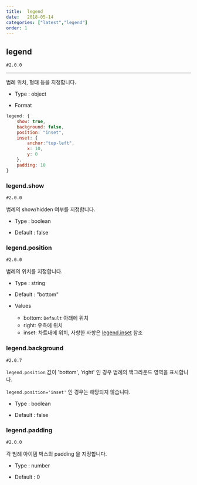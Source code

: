 ```yaml
---
title:  legend
date:   2018-05-14
categories: ["latest","legend"]
order: 1
---
```


## legend

`#2.0.0`

---

범례 위치, 형태 등을 지정합니다.

* Type : object

* Format
```javascript
legend: {
    show: true,
	background: false,
    position: "inset",
    inset: {
        anchor:"top-left",
        x: 10,
        y: 0
    },
    padding: 10
}
```

### legend.show

`#2.0.0`

범례의 show/hidden 여부를 지정합니다.

* Type : boolean

* Default : false

### legend.position

`#2.0.0`

범례의 위치를 지정합니다.

* Type : string

* Default : "bottom"

* Values

	* bottom: `Default` 아래에 위치
	* right: 우측에 위치
	* inset: 차트내에 위치, 사항한 사항은 [legend.inset](./legend.inset.html) 참조

### legend.background

`#2.0.7`

`legend.position` 값이 'bottom', 'right' 인 경우 범례의 백그라운드 영역을 표시합니다.

`legend.position='inset'` 인 경우는 해당되지 않습니다.

* Type : boolean

* Default : false


### legend.padding

`#2.0.0`

각 범례 아이템 박스의 padding 을 지정합니다.

* Type : number

* Default : 0

